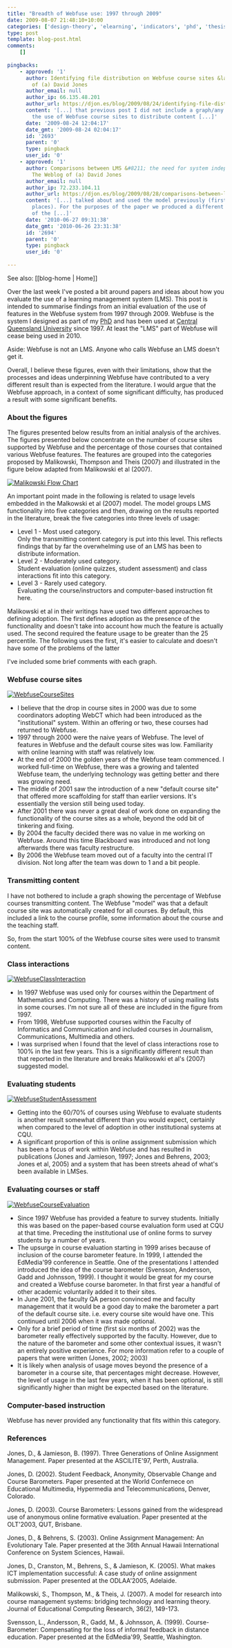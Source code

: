 ```yaml
---
title: "Breadth of Webfuse use: 1997 through 2009"
date: 2009-08-07 21:48:10+10:00
categories: ['design-theory', 'elearning', 'indicators', 'phd', 'thesis', 'webfuse']
type: post
template: blog-post.html
comments:
    []
    
pingbacks:
    - approved: '1'
      author: Identifying file distribution on Webfuse course sites &laquo; The Weblog
        of (a) David Jones
      author_email: null
      author_ip: 66.135.48.201
      author_url: https://djon.es/blog/2009/08/24/identifying-file-distribution-on-webfuse-course-sites/
      content: '[...] that previous post I did not include a graph/any figures around
        the use of Webfuse course sites to distribute content [...]'
      date: '2009-08-24 12:04:17'
      date_gmt: '2009-08-24 02:04:17'
      id: '2693'
      parent: '0'
      type: pingback
      user_id: '0'
    - approved: '1'
      author: Comparisons between LMS &#8211; the need for system independence &laquo;
        The Weblog of (a) David Jones
      author_email: null
      author_ip: 72.233.104.11
      author_url: https://djon.es/blog/2009/08/28/comparisons-between-lms-the-need-for-system-independence/
      content: '[...] talked about and used the model previously (first, second and other
        places). For the purposes of the paper we produced a different representation
        of the [...]'
      date: '2010-06-27 09:31:38'
      date_gmt: '2010-06-26 23:31:38'
      id: '2694'
      parent: '0'
      type: pingback
      user_id: '0'
    
---
```


See also: [[blog-home | Home]]

Over the last week I've posted a bit around papers and ideas about how you evaluate the use of a learning management system (LMS). This post is intended to summarise findings from an initial evaluation of the use of features in the Webfuse system from 1997 through 2009. Webfuse is the system I designed as part of my [PhD](/blog2/research/phd-thesis/) and has been used at [Central Queensland University](http://www.cqu.edu.au/) since 1997. At least the "LMS" part of Webfuse will cease being used in 2010.

Aside: Webfuse is not an LMS. Anyone who calls Webfuse an LMS doesn't get it.

Overall, I believe these figures, even with their limitations, show that the processes and ideas underpinning Webfuse have contributed to a very different result than is expected from the literature. I would argue that the Webfuse approach, in a context of some significant difficulty, has produced a result with some significant benefits.

### About the figures

The figures presented below results from an initial analysis of the archives. The figures presented below concentrate on the number of course sites supported by Webfuse and the percentage of those courses that contained various Webfuse features. The features are grouped into the categories proposed by Malikowski, Thompson and Theis (2007) and illustrated in the figure below adapted from Malikowski et al (2007).

[![Malikowski Flow Chart](images/3465729160_255865ebc6_m.jpg)](http://www.flickr.com/photos/david_jones/3465729160/ "Malikowski Flow Chart by David T Jones, on Flickr")

An important point made in the following is related to usage levels embedded in the Malkowski et al (2007) model. The model groups LMS functionality into five categories and then, drawing on the results reported in the literature, break the five categories into three levels of usage:

- Level 1 - Most used category.  
    Only the transmitting content category is put into this level. This reflects findings that by far the overwhelming use of an LMS has been to distribute information.
- Level 2 - Moderately used category.  
    Student evaluation (online quizzes, student assessment) and class interactions fit into this category.
- Level 3 - Rarely used category.  
    Evaluating the course/instructors and computer-based instruction fit here.

Malikowski et al in their writings have used two different approaches to defining adoption. The first defines adoption as the presence of the functionality and doesn't take into account how much the feature is actually used. The second required the feature usage to be greater than the 25 percentile. The following uses the first, it's easier to calculate and doesn't have some of the problems of the latter

I've included some brief comments with each graph.

### Webfuse course sites

[![WebfuseCourseSites](images/3798160410_2d2399d097_m.jpg)](http://www.flickr.com/photos/david_jones/3798160410/ "WebfuseCourseSites by David T Jones, on Flickr")

- I believe that the drop in course sites in 2000 was due to some coordinators adopting WebCT which had been introduced as the "institutional" system. Within an offering or two, these courses had returned to Webfuse.
- 1997 through 2000 were the naive years of Webfuse. The level of features in Webfuse and the default course sites was low. Familiarity with online learning with staff was relatively low.
- At the end of 2000 the golden years of the Webfuse team commenced. I worked full-time on Webfuse, there was a growing and talented Webfuse team, the underlying technology was getting better and there was growing need.
- The middle of 2001 saw the introduction of a new "default course site" that offered more scaffolding for staff than earlier versions. It's essentially the version still being used today.
- After 2001 there was never a great deal of work done on expanding the functionality of the course sites as a whole, beyond the odd bit of tinkering and fixing.
- By 2004 the faculty decided there was no value in me working on Webfuse. Around this time Blackboard was introduced and not long afterwards there was faculty restructure.
- By 2006 the Webfuse team moved out of a faculty into the central IT division. Not long after the team was down to 1 and a bit people.

### Transmitting content

I have not bothered to include a graph showing the percentage of Webfuse courses transmitting content. The Webfuse "model" was that a default course site was automatically created for all courses. By default, this included a link to the course profile, some information about the course and the teaching staff.

So, from the start 100% of the Webfuse course sites were used to transmit content.

### Class interactions

[![WebfuseClassInteraction](images/3798160582_b6dd6758ef_m.jpg)](http://www.flickr.com/photos/david_jones/3798160582/ "WebfuseClassInteraction by David T Jones, on Flickr")

- In 1997 Webfuse was used only for courses within the Department of Mathematics and Computing. There was a history of using mailing lists in some courses. I'm not sure all of these are included in the figure from 1997.
- From 1998, Webfuse supported courses within the Faculty of Informatics and Communication and included courses in Journalism, Communications, Multimedia and others.
- I was surprised when I found that the level of class interactions rose to 100% in the last few years. This is a significantly different result than that reported in the literature and breaks Malikoswki et al's (2007) suggested model.

### Evaluating students

[![WebfuseStudentAssessment](images/3798160790_bae1c55a82_m.jpg)](http://www.flickr.com/photos/david_jones/3798160790/ "WebfuseStudentAssessment by David T Jones, on Flickr")

- Getting into the 60/70% of courses using Webfuse to evaluate students is another result somewhat different than you would expect, certainly when compared to the level of adoption in other institutional systems at CQU.
- A significant proportion of this is online assignment submission which has been a focus of work within Webfuse and has resulted in publications (Jones and Jamieson, 1997; Jones and Behrens, 2003; Jones et al, 2005) and a system that has been streets ahead of what's been available in LMSes.

### Evaluating courses or staff

[![WebfuseCourseEvaluation](images/3798160988_2d1c2e6b2f_m.jpg)](http://www.flickr.com/photos/david_jones/3798160988/ "WebfuseCourseEvaluation by David T Jones, on Flickr")

- Since 1997 Webfuse has provided a feature to survey students. Initially this was based on the paper-based course evaluation form used at CQU at that time. Preceding the institutional use of online forms to survey students by a number of years.
- The upsurge in course evaluation starting in 1999 arises because of inclusion of the course barometer feature. In 1999, I attended the EdMedia'99 conference in Seattle. One of the presentations I attended introduced the idea of the course barometer (Svensson, Andersson, Gadd and Johnsson, 1999). I thought it would be great for my course and created a Webfuse course barometer. In that first year a handful of other academic voluntarily added it to their sites.
- In June 2001, the faculty QA person convinced me and faculty management that it would be a good day to make the barometer a part of the default course site. i.e. every course site would have one. This continued until 2006 when it was made optional.
- Only for a brief period of time (first six months of 2002) was the barometer really effectively supported by the faculty. However, due to the nature of the barometer and some other contextual issues, it wasn't an entirely positive experience. For more information refer to a couple of papers that were written (Jones, 2002; 2003)
- It is likely when analysis of usage moves beyond the presence of a barometer in a course site, that percentages might decrease. However, the level of usage in the last few years, when it has been optional, is still significantly higher than might be expected based on the literature.

### Computer-based instruction

Webfuse has never provided any functionality that fits within this category.

### References

Jones, D., & Jamieson, B. (1997). Three Generations of Online Assignment Management. Paper presented at the ASCILITE'97, Perth, Australia.

Jones, D. (2002). Student Feedback, Anonymity, Observable Change and Course Barometers. Paper presented at the World Confernece on Educational Multimedia, Hypermedia and Telecommunications, Denver, Colorado.

Jones, D. (2003). Course Barometers: Lessons gained from the widespread use of anonymous online formative evaluation. Paper presented at the OLT'2003, QUT, Brisbane.

Jones, D., & Behrens, S. (2003). Online Assignment Management: An Evolutionary Tale. Paper presented at the 36th Annual Hawaii International Conference on System Sciences, Hawaii.

Jones, D., Cranston, M., Behrens, S., & Jamieson, K. (2005). What makes ICT implementation successful: A case study of online assignment submission. Paper presented at the ODLAA'2005, Adelaide.

Malikowski, S., Thompson, M., & Theis, J. (2007). A model for research into course management systems: bridging technology and learning theory. Journal of Educational Computing Research, 36(2), 149-173.

Svensson, L., Andersson, R., Gadd, M., & Johnsson, A. (1999). Course-Barometer: Compensating for the loss of informal feedback in distance education. Paper presented at the EdMedia'99, Seattle, Washington.